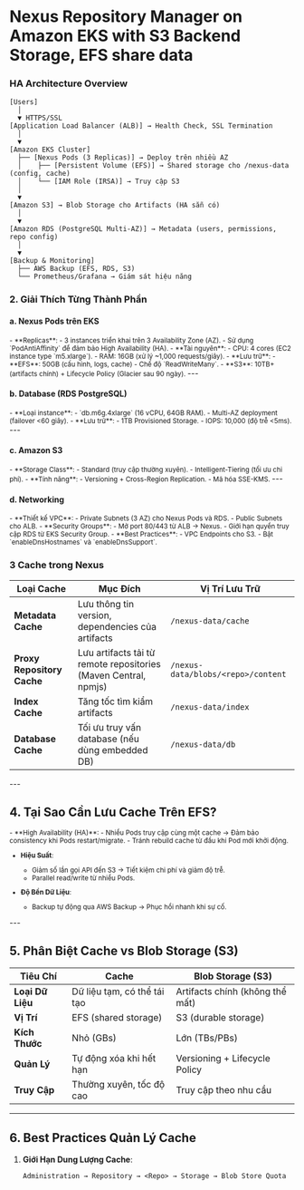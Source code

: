 # Nexus Repository Manager on Amazon EKS with S3 Backend Storage, EFS share data

### HA Architecture Overview
```plaintext
[Users]
  │
  ▼ HTTPS/SSL
[Application Load Balancer (ALB)] → Health Check, SSL Termination
  │
  ▼
[Amazon EKS Cluster]
  ├── [Nexus Pods (3 Replicas)] → Deploy trên nhiều AZ
  │    ├── [Persistent Volume (EFS)] → Shared storage cho /nexus-data (config, cache)
  │    └── [IAM Role (IRSA)] → Truy cập S3
  │
  ▼
[Amazon S3] → Blob Storage cho Artifacts (HA sẵn có)
  │
  ▼
[Amazon RDS (PostgreSQL Multi-AZ)] → Metadata (users, permissions, repo config)
  │
  ▼
[Backup & Monitoring]
  ├── AWS Backup (EFS, RDS, S3)
  └── Prometheus/Grafana → Giám sát hiệu năng

```
### 2. Giải Thích Từng Thành Phần

#### a. Nexus Pods trên EKS
<small>
- **Replicas**:  
  - 3 instances triển khai trên 3 Availability Zone (AZ).  
  - Sử dụng `PodAntiAffinity` để đảm bảo High Availability (HA).  
- **Tài nguyên**:  
  - CPU: 4 cores (EC2 instance type `m5.xlarge`).  
  - RAM: 16GB (xử lý ~1,000 requests/giây).  
- **Lưu trữ**:  
  - **EFS**: 50GB (cấu hình, logs, cache) - Chế độ `ReadWriteMany`.  
  - **S3**: 10TB+ (artifacts chính) + Lifecycle Policy (Glacier sau 90 ngày).  
</small>
---

#### b. Database (RDS PostgreSQL)
<small>
- **Loại instance**:  
  - `db.m6g.4xlarge` (16 vCPU, 64GB RAM).  
  - Multi-AZ deployment (failover <60 giây).  
- **Lưu trữ**:  
  - 1TB Provisioned Storage.  
  - IOPS: 10,000 (độ trễ <5ms).  
  </small>
---

#### c. Amazon S3
<small>
- **Storage Class**:  
  - Standard (truy cập thường xuyên).  
  - Intelligent-Tiering (tối ưu chi phí).  
- **Tính năng**:  
  - Versioning + Cross-Region Replication.  
  - Mã hóa SSE-KMS.  
</small>
---

#### d. Networking  
<small>
- **Thiết kế VPC**:  
  - Private Subnets (3 AZ) cho Nexus Pods và RDS.  
  - Public Subnets cho ALB.  
- **Security Groups**:  
  - Mở port 80/443 từ ALB → Nexus.  
  - Giới hạn quyền truy cập RDS từ EKS Security Group.  
- **Best Practices**:  
  - VPC Endpoints cho S3.  
  - Bật `enableDnsHostnames` và `enableDnsSupport`.  
</small>

### 3 Cache trong Nexus
<small>

| **Loại Cache**             | **Mục Đích**                                      | **Vị Trí Lưu Trữ**                     |
|----------------------------|--------------------------------------------------|-----------------------------------------|
| **Metadata Cache**         | Lưu thông tin version, dependencies của artifacts | `/nexus-data/cache`                     |
| **Proxy Repository Cache** | Lưu artifacts tải từ remote repositories (Maven Central, npmjs) | `/nexus-data/blobs/<repo>/content` |
| **Index Cache**            | Tăng tốc tìm kiẩm artifacts                       | `/nexus-data/index`                     |
| **Database Cache**         | Tối ưu truy vấn database (nếu dùng embedded DB)   | `/nexus-data/db`                        |

</small> 
---

## 4. Tại Sao Cần Lưu Cache Trên EFS?
<small>
- **High Availability (HA)**:  
  - Nhiều Pods truy cập cùng một cache → Đảm bảo consistency khi Pods restart/migrate.  
  - Tránh rebuild cache từ đầu khi Pod mới khởi động.  

- **Hiệu Suất**:  
  - Giảm số lần gọi API đến S3 → Tiết kiệm chi phí và giảm độ trễ.  
  - Parallel read/write từ nhiều Pods.  

- **Độ Bền Dữ Liệu**:  
  - Backup tự động qua AWS Backup → Phục hồi nhanh khi sự cố.  
</small>
---

## 5. Phân Biệt Cache vs Blob Storage (S3)

| **Tiêu Chí**       | **Cache**                                  | **Blob Storage (S3)**                |
|--------------------|--------------------------------------------|---------------------------------------|
| **Loại Dữ Liệu**   | Dữ liệu tạm, có thể tái tạo                | Artifacts chính (không thể mất)      |
| **Vị Trí**        | EFS (shared storage)                       | S3 (durable storage)                 |
| **Kích Thước**    | Nhỏ (GBs)                                 | Lớn (TBs/PBs)                        |
| **Quản Lý**       | Tự động xóa khi hết hạn                    | Versioning + Lifecycle Policy        |
| **Truy Cập**      | Thường xuyên, tốc độ cao                   | Truy cập theo nhu cầu                |

---

## 6. Best Practices Quản Lý Cache

1. **Giới Hạn Dung Lượng Cache**:  
   ```plaintext
   Administration → Repository → <Repo> → Storage → Blob Store Quota

